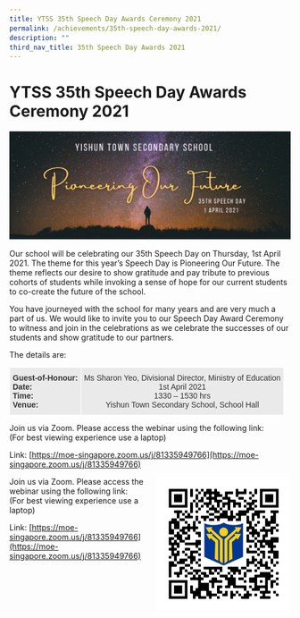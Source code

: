 ```yaml
---
title: YTSS 35th Speech Day Awards Ceremony 2021
permalink: /achievements/35th-speech-day-awards-2021/
description: ""
third_nav_title: 35th Speech Day Awards 2021
---
```

# **YTSS 35th Speech Day Awards Ceremony 2021**

![](/images/Banner%20compressed.jpg)

Our school will be celebrating our 35th Speech Day on Thursday, 1st April 2021. The theme for this year’s Speech Day is Pioneering Our Future. The theme reflects our desire to show gratitude and pay tribute to previous cohorts of students while invoking a sense of hope for our current students to co-create the future of the school.

You have journeyed with the school for many years and are very much a part of us. We would like to invite you to our Speech Day Award Ceremony to witness and join in the celebrations as we celebrate the successes of our students and show gratitude to our partners.

The details are:


<table style="border-collapse:collapse;border-spacing:0" class="tg"><thead><tr><td style="background-color:#EAEAEA;border-color:#ffffff;border-style:solid;border-width:1px;color:#333;font-family:Arial, sans-serif;font-size:14px;font-weight:bold;overflow:hidden;padding:10px 5px;text-align:left;vertical-align:top;word-break:normal">Guest-of-Honour:<br>Date:<br>Time:  <br>Venue:          </td><td style="background-color:#EAEAEA;border-color:#ffffff;border-style:solid;border-width:1px;color:#333;font-family:Arial, sans-serif;font-size:14px;overflow:hidden;padding:10px 5px;text-align:center;vertical-align:top;word-break:normal">Ms Sharon Yeo, Divisional Director, Ministry of Education<br>1st April 2021<br>1330 – 1530 hrs<br>Yishun Town Secondary School, School Hall</td></tr></thead></table>

Join us via Zoom. Please access the webinar using the following link:  
(For best viewing experience use a laptop)

Link: [https://moe-singapore.zoom.us/j/81335949766](https://moe-singapore.zoom.us/j/81335949766)

<img src="/images/QR%20Code.png" style="width:240px;height:240px;margin-left:15px;" align = "right">

Join us via Zoom. Please access the webinar using the following link:  
(For best viewing experience use a laptop)

Link: [https://moe-singapore.zoom.us/j/81335949766](https://moe-singapore.zoom.us/j/81335949766)